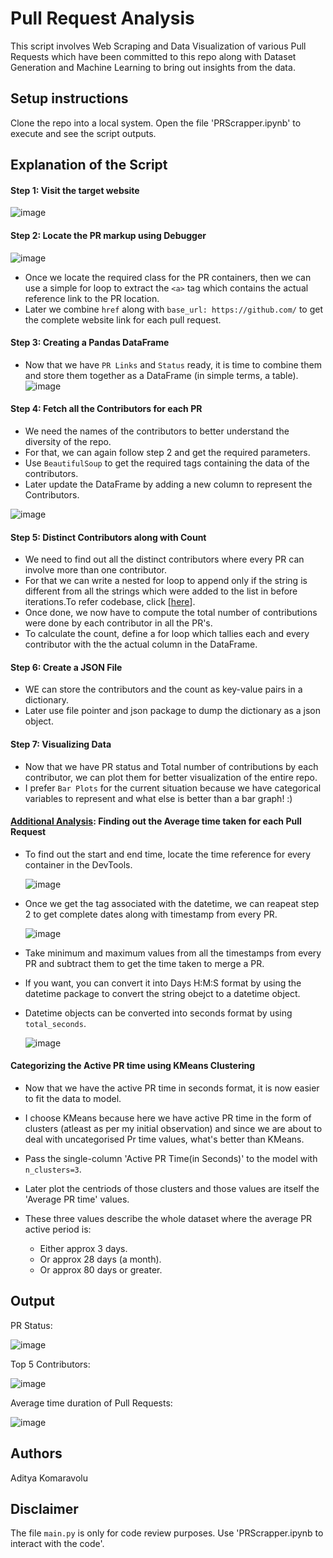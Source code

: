 # Pull Request Analysis
 This script involves Web Scraping and Data Visualization of various Pull Requests which have been committed to this repo along with Dataset Generation and Machine Learning to bring out insights from the data.

## Setup instructions

 Clone the repo into a local system.
 Open the file 'PRScrapper.ipynb' to execute and see the script outputs.


## Explanation of the Script

  #### Step 1: Visit the target website

   ![image](https://user-images.githubusercontent.com/64011471/131397259-3eb7ffd1-b2c8-4cc2-915e-1415758c4a84.png)

 
  #### Step 2: Locate the PR markup using Debugger 
  
   ![image](https://user-images.githubusercontent.com/64011471/131397987-63ad1aa6-8edc-4ad6-bcf5-51117a39cbaa.png)

  * Once we locate the required class for the PR containers, then we can use a simple for loop to extract the `<a>` tag which contains the actual reference link to the PR location.
  * Later we combine `href` along with `base_url: https://github.com/` to get the complete website link for each pull request.
  
 #### Step 3: Creating a Pandas DataFrame 
  * Now that we have `PR Links` and `Status` ready, it is time to combine them and store them together as a DataFrame (in simple terms, a table).
   ![image](https://user-images.githubusercontent.com/64011471/131401426-ee775ce1-3a4f-4473-b2bb-c0695cf2d318.png)
  
 #### Step 4: Fetch all the Contributors for each PR
  * We need the names of the contributors to better understand the diversity of the repo.
  * For that, we can again follow step 2 and get the required parameters.
  * Use `BeautifulSoup` to get the required tags containing the data of the contributors.
  * Later update the DataFrame by adding a new column to represent the Contributors.
  
   ![image](https://user-images.githubusercontent.com/64011471/131402166-78c4e372-e4da-40e7-91ba-a8a89107156f.png)

  
 #### Step 5: Distinct Contributors along with Count
  * We need to find out all the distinct contributors where every PR can involve more than one contributor.
  * For that we can write a nested for loop to append only if the string is different from all the strings which were added to the list in before iterations.To refer codebase, click [[here](https://github.com/Aditya-Komaravolu/PR-Analyzer/blob/main/PRScrapper.ipynb)].
  * Once done, we now have to compute the total number of contributions were done by each contributor in all the PR's. 
  * To calculate the count, define a for loop which tallies each and every contributor with the the actual column in the DataFrame.
  
 #### Step 6: Create a JSON File
  * WE can store the contributors and the count as key-value pairs in a dictionary.
  * Later use file pointer and json package to dump the dictionary as a json object.
 
 #### Step 7: Visualizing Data
  * Now that we have PR status and Total number of contributions by each contributor, we can plot them for better visualization of the entire repo.
  * I prefer `Bar Plots` for the current situation because we have categorical variables to represent and what else is better than a bar graph!  :)

 #### <u>Additional Analysis</u>: Finding out the Average time taken for each Pull Request
 
 * To find out the start and end time, locate the time reference for every container in the DevTools.
  
   ![image](https://user-images.githubusercontent.com/64011471/131406319-db2f7d6a-9467-4bf2-8e5b-24773ed79c10.png)
 
 * Once we get the tag associated with the datetime, we can reapeat step 2 to get complete dates along with timestamp from every PR.
 
   ![image](https://user-images.githubusercontent.com/64011471/131406692-f3e690cf-0e3b-4971-9d22-9b1947806081.png)

 * Take minimum and maximum values from all the timestamps from every PR and subtract them to get the time taken to merge a PR.
 * If you want, you can convert it into Days H:M:S format by using the datetime package to convert the string obejct to a datetime object.
 * Datetime objects can be converted into seconds format by using `total_seconds`.
 
   ![image](https://user-images.githubusercontent.com/64011471/131408733-dc0eec0b-6843-41e1-8b79-50a2e42a69c4.png)

 
 #### Categorizing the Active PR time using KMeans Clustering
 * Now that we have the active PR time in seconds format, it is now easier to fit the data to model.
 * I choose KMeans because here we have active PR time in the form of clusters (atleast as per my initial observation) and since we are about to deal with uncategorised Pr time values, what's better than KMeans.
 * Pass the single-column 'Active PR Time(in Seconds)' to the model with `n_clusters=3`.
 * Later plot the centriods of those clusters and those values are itself the 'Average PR time' values.
 
 * These three values describe the whole dataset where the average PR active period is: 
   * Either approx 3 days.
   * Or approx 28 days (a month).
   * Or approx 80 days or greater.

## Output

  PR Status:

   ![image](https://user-images.githubusercontent.com/64011471/131405268-1ff889ba-81a5-46e5-b37e-d727df5bed62.png)
  
  Top 5 Contributors:

   ![image](https://user-images.githubusercontent.com/64011471/131405338-d630d7fa-6ac9-4bc5-b98d-dd4f768de181.png)

  Average time duration of Pull Requests:

   ![image](https://user-images.githubusercontent.com/64011471/131408811-0887cb50-5fcd-4b77-b853-2df2e85e66a0.png)

## Authors
  
  Aditya Komaravolu

## Disclaimer
 The file `main.py` is only for code review purposes. Use 'PRScrapper.ipynb to interact with the code'.

 
